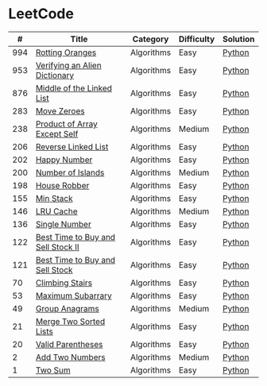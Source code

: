 LeetCode
========
| # | Title | Category | Difficulty | Solution |
|---|-------|----------|------------|----------|
|994|[Rotting Oranges](https://leetcode.com/problems/rotting-oranges/)|Algorithms|Easy|[Python](./solutions/rotting_oranges/)|
|953|[Verifying an Alien Dictionary](https://leetcode.com/problems/verifying-an-alien-dictionary/)|Algorithms|Easy|[Python](./solutions/verifying_an_alien_dictionary/)|
|876|[Middle of the Linked List](https://leetcode.com/problems/middle-of-the-linked-list/)|Algorithms|Easy|[Python](./solutions/middle_of_the_linked_list/)|
|283|[Move Zeroes](https://leetcode.com/problems/move-zeroes/)|Algorithms|Easy|[Python](./solutions/move_zeroes/)|
|238|[Product of Array Except Self](https://leetcode.com/problems/product-of-array-except-self/)|Algorithms|Medium|[Python](./solutions/product_of_array_except_self/)|
|206|[Reverse Linked List](https://leetcode.com/problems/reverse-linked-list/)|Algorithms|Easy|[Python](./solutions/reverse_linked_list/)|
|202|[Happy Number](https://leetcode.com/problems/happy-number/)|Algorithms|Easy|[Python](./solutions/happy_number/)|
|200|[Number of Islands](https://leetcode.com/problems/number-of-islands/)|Algorithms|Medium|[Python](./solutions/number_of_islands/)|
|198|[House Robber](https://leetcode.com/problems/house-robber/)|Algorithms|Easy|[Python](./solutions/house_robber/)|
|155|[Min Stack](https://leetcode.com/problems/min-stack/)|Algorithms|Easy|[Python](./solutions/min_stack/)|
|146|[LRU Cache](https://leetcode.com/problems/lru-cache/)|Algorithms|Medium|[Python](./solutions/lru_cache/)|
|136|[Single Number](https://leetcode.com/problems/single-number/)|Algorithms|Easy|[Python](./solutions/single_number/)|
|122|[Best Time to Buy and Sell Stock II](https://leetcode.com/problems/best-time-to-buy-and-sell-stock-ii/)|Algorithms|Easy|[Python](./solutions/best_time_to_buy_and_sell_stock_ii/)|
|121|[Best Time to Buy and Sell Stock](https://leetcode.com/problems/best-time-to-buy-and-sell-stock/)|Algorithms|Easy|[Python](./solutions/best_time_to_buy_and_sell_stock/)|
|70|[Climbing Stairs](https://leetcode.com/problems/climbing-stairs/)|Algorithms|Easy|[Python](./solutions/climbing_stairs/)|
|53|[Maximum Subarrary](https://leetcode.com/problems/maximum-subarray/)|Algorithms|Easy|[Python](./solutions/maximum_subarray/)|
|49|[Group Anagrams](https://leetcode.com/problems/group-anagrams/)|Algorithms|Medium|[Python](./solutions/group_anagrams/)|
|21|[Merge Two Sorted Lists](https://leetcode.com/problems/merge-two-sorted-lists/)|Algorithms|Easy|[Python](./solutions/merge_two_sorted_lists/)|
|20|[Valid Parentheses](https://leetcode.com/problems/valid-parentheses/)|Algorithms|Easy|[Python](./solutions/valid_parentheses/)|
|2|[Add Two Numbers](https://leetcode.com/problems/add-two-numbers/)|Algorithms|Medium|[Python](./solutions/add_two_numbers/)|
|1|[Two Sum](https://leetcode.com/problems/two-sum/)|Algorithms|Easy|[Python](./solutions/two_sum/)|
